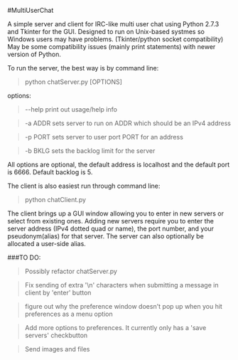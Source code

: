#MultiUserChat

A simple server and client for IRC-like multi user chat using Python 2.7.3 and Tkinter for the GUI.
Designed to run on Unix-based systmes so Windows users may have problems.  (Tkinter/python socket compatibility)
May be some compatibility issues (mainly print statements) with newer version of Python.

To run the server, the best way is by command line:

>python chatServer.py [OPTIONS]

options:
>--help        print out usage/help info

>-a ADDR       sets server to run on ADDR which should be an IPv4 address

>-p PORT       sets server to user port PORT for an address

>-b BKLG       sets the backlog limit for the server

All options are optional, the default address is localhost and the default port is 6666. Default backlog is 5.

The client is also easiest run through command line:

>python chatClient.py

The client brings up a GUI window allowing you to enter in new servers or select from existing ones.
Adding new servers require you to enter the server address (IPv4 dotted quad or name), the port number,
and your pseudonym(alias) for that server. The server can also optionally be allocated a user-side alias.


###TO DO:
>Possibly refactor chatServer.py

>Fix sending of extra '\n' characters when submitting a message in client by 'enter' button

>figure out why the preference window doesn't pop up when you hit preferences as a menu option

>Add more options to preferences. It currently only has a 'save servers' checkbutton

>Send images and files
